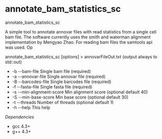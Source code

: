 # annotate_bam_statistics_sc

annotate_bam_statistics_sc

A simple tool to annotate annovar files with read statistics from a single cell bam file. The software currently uses the smith and waterman alignment implementation by Mengyao Zhao. For reading bam files the samtools api was used. Op

annotate_bam_statistics_sc [options] > annovarFileOut.txt (output always to std::out)

- -b --bam-file <text>           Single bam file (required)
- -a --annovar-file <text>       Single annovar file (required)
- -B --barcodes-file <text>      Single barcodes file (required)
- -f --fasta-file <text>         Single fasta file (required)
- -s --min-alignment-score <int> Min alignment score (optional default 40)
- -S --min-base-score <int>      Min base score (optional default 30)
- -t --threads <int>             Number of threads (optional default 1)
- -h --help <void>               This help


*Dependencies*
 - gcc 4.3+
 - g++ 4.3+


